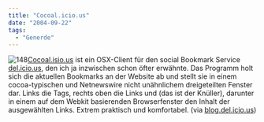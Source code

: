 ```yaml
---
title: "Cocoal.icio.us"
date: "2004-09-22"
tags:
  - "Generde"
---
```


![148](/img/webpropaganda/148.png)[Cocoal.isio.us](http://www.scifihifi.com/cocoalicious/) ist ein OSX-Client für den social Bookmark Service [del.icio.us](http://del.icio.us), den ich ja inzwischen schon öfter erwähnte. Das Programm holt sich die aktuellen Bookmarks an der Website ab und stellt sie in einem cocoa-typischen und Netnewswire nicht unähnlichem dreigeteilten Fenster dar. Links die Tags, rechts oben die Links und (das ist der Knüller), darunter in einem auf dem Webkit basierenden Browserfenster den Inhalt der ausgewählten Links. Extrem praktisch und komfortabel. (via [blog.del.icio.us](http://blog.del.icio.us/))
